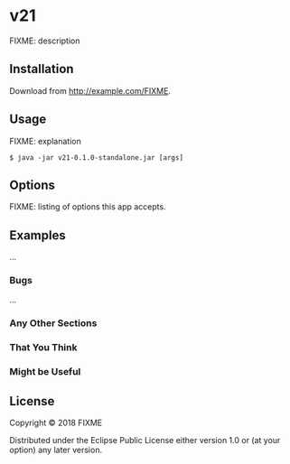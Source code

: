 # v21

FIXME: description

## Installation

Download from http://example.com/FIXME.

## Usage

FIXME: explanation

    $ java -jar v21-0.1.0-standalone.jar [args]

## Options

FIXME: listing of options this app accepts.

## Examples

...

### Bugs

...

### Any Other Sections
### That You Think
### Might be Useful

## License

Copyright © 2018 FIXME

Distributed under the Eclipse Public License either version 1.0 or (at
your option) any later version.
